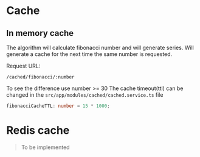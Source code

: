 # Cache
## In memory cache
The algorithm will calculate fibonacci number and will generate series. Will generate a cache for the next time the same number is requested. 

Request URL: 
```
/cached/fibonacci/:number
```

To see the difference use number >= 30
The cache timeout(ttl) can be changed in the ``src/app/modules/cached/cached.service.ts`` file
```typescript
fibonacciCacheTTL: number = 15 * 1000;
```

# Redis cache

> To be implemented